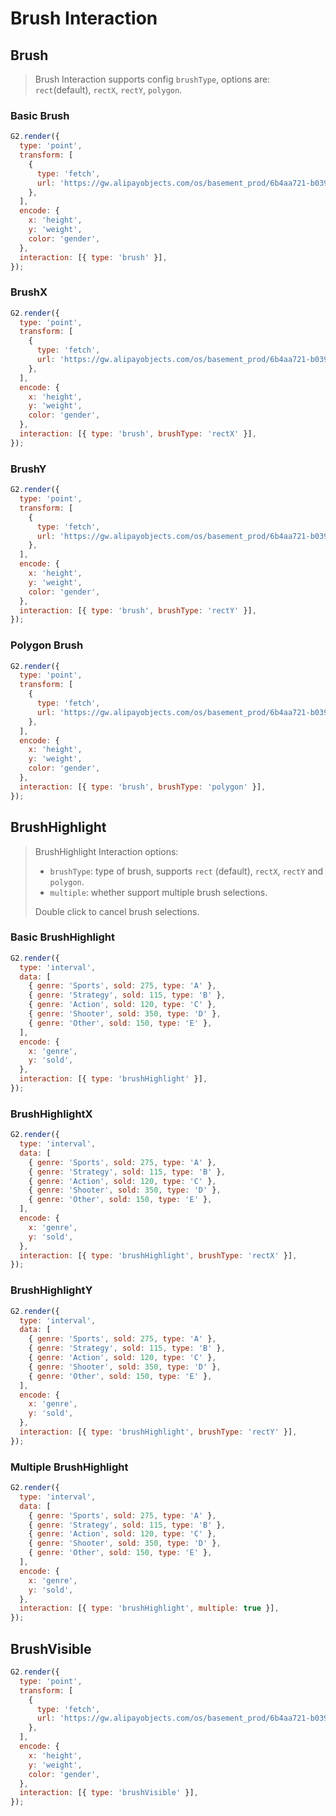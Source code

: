 # Brush Interaction

## Brush

> Brush Interaction supports config `brushType`, options are: `rect`(default), `rectX`, `rectY`, `polygon`.

### Basic Brush

```js | dom
G2.render({
  type: 'point',
  transform: [
    {
      type: 'fetch',
      url: 'https://gw.alipayobjects.com/os/basement_prod/6b4aa721-b039-49b9-99d8-540b3f87d339.json',
    },
  ],
  encode: {
    x: 'height',
    y: 'weight',
    color: 'gender',
  },
  interaction: [{ type: 'brush' }],
});
```

### BrushX

```js | dom
G2.render({
  type: 'point',
  transform: [
    {
      type: 'fetch',
      url: 'https://gw.alipayobjects.com/os/basement_prod/6b4aa721-b039-49b9-99d8-540b3f87d339.json',
    },
  ],
  encode: {
    x: 'height',
    y: 'weight',
    color: 'gender',
  },
  interaction: [{ type: 'brush', brushType: 'rectX' }],
});
```

### BrushY

```js | dom
G2.render({
  type: 'point',
  transform: [
    {
      type: 'fetch',
      url: 'https://gw.alipayobjects.com/os/basement_prod/6b4aa721-b039-49b9-99d8-540b3f87d339.json',
    },
  ],
  encode: {
    x: 'height',
    y: 'weight',
    color: 'gender',
  },
  interaction: [{ type: 'brush', brushType: 'rectY' }],
});
```

### Polygon Brush

```js | dom
G2.render({
  type: 'point',
  transform: [
    {
      type: 'fetch',
      url: 'https://gw.alipayobjects.com/os/basement_prod/6b4aa721-b039-49b9-99d8-540b3f87d339.json',
    },
  ],
  encode: {
    x: 'height',
    y: 'weight',
    color: 'gender',
  },
  interaction: [{ type: 'brush', brushType: 'polygon' }],
});
```

## BrushHighlight

> BrushHighlight Interaction options:
>
> - `brushType`: type of brush, supports `rect` (default), `rectX`, `rectY` and `polygon`.
> - `multiple`: whether support multiple brush selections.
>
> Double click to cancel brush selections.

### Basic BrushHighlight

```js | dom
G2.render({
  type: 'interval',
  data: [
    { genre: 'Sports', sold: 275, type: 'A' },
    { genre: 'Strategy', sold: 115, type: 'B' },
    { genre: 'Action', sold: 120, type: 'C' },
    { genre: 'Shooter', sold: 350, type: 'D' },
    { genre: 'Other', sold: 150, type: 'E' },
  ],
  encode: {
    x: 'genre',
    y: 'sold',
  },
  interaction: [{ type: 'brushHighlight' }],
});
```

### BrushHighlightX

```js | dom
G2.render({
  type: 'interval',
  data: [
    { genre: 'Sports', sold: 275, type: 'A' },
    { genre: 'Strategy', sold: 115, type: 'B' },
    { genre: 'Action', sold: 120, type: 'C' },
    { genre: 'Shooter', sold: 350, type: 'D' },
    { genre: 'Other', sold: 150, type: 'E' },
  ],
  encode: {
    x: 'genre',
    y: 'sold',
  },
  interaction: [{ type: 'brushHighlight', brushType: 'rectX' }],
});
```

### BrushHighlightY

```js | dom
G2.render({
  type: 'interval',
  data: [
    { genre: 'Sports', sold: 275, type: 'A' },
    { genre: 'Strategy', sold: 115, type: 'B' },
    { genre: 'Action', sold: 120, type: 'C' },
    { genre: 'Shooter', sold: 350, type: 'D' },
    { genre: 'Other', sold: 150, type: 'E' },
  ],
  encode: {
    x: 'genre',
    y: 'sold',
  },
  interaction: [{ type: 'brushHighlight', brushType: 'rectY' }],
});
```

### Multiple BrushHighlight

```js | dom
G2.render({
  type: 'interval',
  data: [
    { genre: 'Sports', sold: 275, type: 'A' },
    { genre: 'Strategy', sold: 115, type: 'B' },
    { genre: 'Action', sold: 120, type: 'C' },
    { genre: 'Shooter', sold: 350, type: 'D' },
    { genre: 'Other', sold: 150, type: 'E' },
  ],
  encode: {
    x: 'genre',
    y: 'sold',
  },
  interaction: [{ type: 'brushHighlight', multiple: true }],
});
```

## BrushVisible

```js | dom
G2.render({
  type: 'point',
  transform: [
    {
      type: 'fetch',
      url: 'https://gw.alipayobjects.com/os/basement_prod/6b4aa721-b039-49b9-99d8-540b3f87d339.json',
    },
  ],
  encode: {
    x: 'height',
    y: 'weight',
    color: 'gender',
  },
  interaction: [{ type: 'brushVisible' }],
});
```
